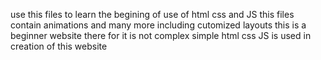 use this files to learn the begining of use of html css and JS
this files contain animations and many more including cutomized layouts
this is a beginner website there for it is not complex 
simple html css JS is used in creation of this website 
